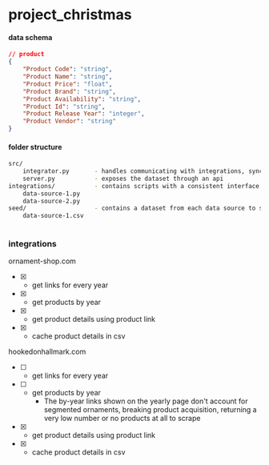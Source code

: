 # project_christmas

#### data schema
```json
// product
{
    "Product Code": "string",
    "Product Name": "string",
    "Product Price": "float",
    "Product Brand": "string",
    "Product Availability": "string",
    "Product Id": "string",
    "Product Release Year": "integer",
    "Product Vendor": "string"
}
```

#### folder structure
```bash
src/
    integrator.py       - handles communicating with integrations, syncing pricing and availability changes
    server.py           - exposes the dataset through an api
integrations/           - contains scripts with a consistent interface to retrieve updates from each data source
    data-source-1.py
    data-source-2.py
seed/                   - contains a dataset from each data source to seed the database with
    data-source-1.csv
    
```

### integrations
ornament-shop.com
- [x] - get links for every year
- [x] - get products by year
- [x] - get product details using product link
- [x] - cache product details in csv

hookedonhallmark.com
- [ ] - get links for every year
- [ ] - get products by year
    - The by-year links shown on the yearly page don't account for segmented ornaments, breaking product acquisition, returning a very low number or no products at all to scrape
- [x] - get product details using product link
- [x] - cache product details in csv